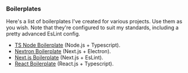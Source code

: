 ### Boilerplates
Here's a list of boilerplates I've created for various projects. Use them as you wish.
Note that they're configured to suit my standards, including a pretty advanced EsLint config.

- [TS Node Boilerplate](https://github.com/yoratoni/ts-node-boilerplate) (Node.js + Typescript).
- [Nextron Boilerplate](https://github.com/yoratoni/nextron-boilerplate) (Next.js + Electron).
- [Next.js Boilerplate](https://github.com/yoratoni/next-js-boilerplate) (Next.js + EsLint).
- [React Boilerplate](https://github.com/yoratoni/react-boilerplate) (React.js + Typescript).

